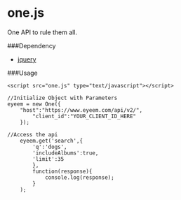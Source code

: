 one.js
======

One API to rule them all.

###Dependency
+ [jquery](https://github.com/jquery/jquery)

###Usage

```
<script src="one.js" type="text/javascript"></script>
```

```
//Initialize Object with Parameters 
eyeem = new One({
  	"host":"https://www.eyeem.com/api/v2/",
		"client_id":"YOUR_CLIENT_ID_HERE"
	});

//Access the api
	eyeem.get('search',{
		'q':'dogs',
		'includeAlbums':true,
		'limit':35
		},
		function(response){
			console.log(response);
		}
	);
  
  ```

